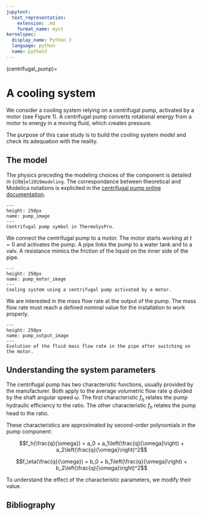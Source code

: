 ```yaml
---
jupytext:
  text_representation:
    extension: .md
    format_name: myst
kernelspec:
  display_name: Python 3
  language: python
  name: python3
---
```


(centrifugal_pump)=

# A cooling system

We consider a cooling system relying on a centrifugal pump, activated by a motor (see Figure 1). A centrifugal pump converts rotational energy from a motor to energy in a moving fluid, which creates pressure.

The purpose of this case study is to build the cooling system model and check its adequation with the reality.

## The model

The physics preceding the modeling choices of the component is detailed in {cite}`el2019modeling`.
The correspondance between theoretical and Modelica notations is explicited in the [centrifugal pump online documentation](https://thermosyspro.gitlab.io/documentation/src/WaterSteam/Machines/CentrifugalPump.html).

```{figure} /_static/centrifugal_pump/CentrifugalPump.svg
---
height: 250px
name: pump_image
---
Centrifugal pump symbol in ThermoSysPro.
```

We connect the centrifugal pump to a motor. The motor starts working at $t=0$ and activates the pump. A pipe links the pump to a water tank and to a valv. A resistance mimics the friction of the liquid on the inner side of the pipe. 

```{figure} /_static/centrifugal_pump/omedit_pump_motor.png
---
height: 250px
name: pump_motor_image
---
Cooling system using a centrifugal pump activated by a motor.
```

We are interested in the mass flow rate at the output of the pump. The mass flow rate must reach a defined nominal value for the installation to work properly.

```{figure} /_static/centrifugal_pump/pump_output.png
---
height: 250px
name: pump_output_image
---
Evolution of the fluid mass flow rate in the pipe after switching on the motor.
```


## Understanding the system parameters

The centrifugal pump has two characteristic functions, usually provided by the manufacturer.
Both apply to the average volumetric flow rate $q$ divided by the shaft angular speed $\omega$.
The first characteristic $f_\eta$ relates the pump hydraulic efficiency to the ratio.
The other characteristic $f_h$ relates the pump head to the ratio.

These characteristics are approximated by second-order polynomials in the pump component:

$$f_h(\frac{q}{\omega}) = a_0 + a_1\left(\frac{q}{\omega}\right) + a_2\left(\frac{q}{\omega}\right)^2$$

$$f_\eta(\frac{q}{\omega}) = b_0 + b_1\left(\frac{q}{\omega}\right) + b_2\left(\frac{q}{\omega}\right)^2$$

To understand the effect of the characteristic parameters, we modify their value.


## Bibliography

```{bibliography} ../_bibliography/references.bib
```
